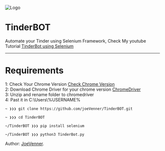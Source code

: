 ![Logo](https://i.ibb.co/xYvJ2Jm/Orange-and-Red-Kitchen-Food-Collection-You-Tube-Thumbnail.png)

# TinderBOT
Automate your Tinder using Selenium Framework, Check My youtube Tutorial [TinderBot using Selenium](https://www.youtube.com/channel/UCKvgGs-ALhvOq9u95PHXHNw)


-------------
# Requirements
1: Check Your Chrome Version [Check Chrome Version](https://chrome://settings/help)<br/>
2: Download Chrome Driver for your chrome version [ChromeDriver](https://chromedriver.chromium.org/downloads) <br/>
3: Unzip and rename folder to chromedriver<br/>
4: Past it in C:\Users\\%USERNAME% <br/>
```
~ ❯❯❯ git clone https://github.com/joeVenner/TinderBOT.git

~ ❯❯❯ cd TinderBOT

~/TinderBOT ❯❯❯ pip install selenium

~/TinderBOT ❯❯❯ python3 TinderBot.py
```



Author: [JoeVenner](mailto:ylafrimi@gmail.com).
